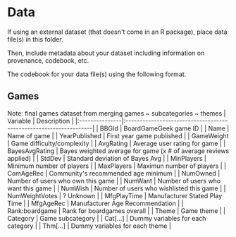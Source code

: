 # Data

If using an external dataset (that doesn't come in an R package), place data file(s) in this folder.

Then, include metadata about your dataset including information on provenance, codebook, etc.

The codebook for your data file(s) using the following format.

## Games
Note: final games dataset from merging games ~ subcategories ~ themes
| Variable       | Description                                                       |
|:---------------|:------------------------------------------------------------------|
| BBGId          | BoardGameGeek game ID                                             |
| Name           | Name of game                                                      |
| YearPublished  | First year game published                                         |
| GameWeight     | Game difficulty/complexity                                        |
| AvgRating      | Average user rating for game                                      |
| BayesAvgRating | Bayes weighted average for game (x \# of average reviews applied) |
| StdDev         | Standard deviation of Bayes Avg                                   |
| MinPlayers     | Minimum number of players                                         |
| MaxPlayers     | Maximun number of players                                         |
| ComAgeRec      | Community's recommended age minimum                               |
| NumOwned       | Number of users who own this game                                 |
| NumWant        | Number of users who want this game                                |
| NumWish        | Number of users who wishlisted this game                          |
| NumWeightVotes | ? Unknown                                                         |
| MfgPlayTime    | Manufacturer Stated Play Time                                     |
| MfgAgeRec      | Manufacturer Age Recommendation                                   |
| Rank:boardgame | Rank for boardgames overall                                       |
| Theme          | Game theme                                                        |
| Category       | Game subcategory                                                  |
| Cat[...]       | Dummy variables for each category                                 |
| Thm[...]       | Dummy variables for each theme                                    |
